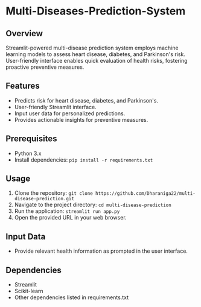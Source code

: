 # Multi-Diseases-Prediction-System
## Overview
Streamlit-powered multi-disease prediction system employs machine learning models to assess heart disease, diabetes, and Parkinson's risk. User-friendly interface enables quick evaluation of health risks, fostering proactive preventive measures.

## Features
- Predicts risk for heart disease, diabetes, and Parkinson's.
- User-friendly Streamlit interface.
- Input user data for personalized predictions.
- Provides actionable insights for preventive measures.

## Prerequisites
- Python 3.x
- Install dependencies: `pip install -r requirements.txt`

## Usage
1. Clone the repository: `git clone https://github.com/Dharaniga22/multi-disease-prediction.git`
2. Navigate to the project directory: `cd multi-disease-prediction`
3. Run the application: `streamlit run app.py`
4. Open the provided URL in your web browser.

## Input Data
- Provide relevant health information as prompted in the user interface.

## Dependencies
- Streamlit
- Scikit-learn
- Other dependencies listed in requirements.txt
